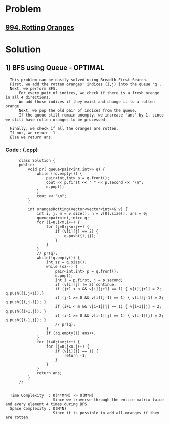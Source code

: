 # Problem

## [994. Rotting Oranges](https://leetcode.com/problems/rotting-oranges/)


# Solution  

## 1) BFS using Queue - OPTIMAL

      This problem can be easily solved using Breadth-First-Search.
      First, we add the rotten oranges' indices (i,j) into the queue 'q'.
      Next, we perform BFS, 
          For every pair of indices, we check if there is a fresh orange in all 4 directions.
          We add those indices if they exist and change it to a rotten orange.
          Next, we pop the old pair of indices from the queue.
          If the queue still remain unempty, we increase 'ans' by 1, since we still have rotten oranges to be processed.
      
      Finally, we check if all the oranges are rotten.
      If not, we return -1
      Else we return ans.
       
      
   ### Code : (.cpp)
    
          class Solution {
          public:
              void pr( queue<pair<int,int>> q) {
                  while (!q.empty()) {
                      pair<int,int> p = q.front();
                      cout << p.first << " " << p.second << "\n";
                      q.pop();
                  }
                  cout << "\n";
              }

              int orangesRotting(vector<vector<int>>& v) {
                  int i, j, m = v.size(), n = v[0].size(), ans = 0;
                  queue<pair<int,int>> q;
                  for (i=0;i<m;i++) {
                      for (j=0;j<n;j++) {
                          if (v[i][j] == 2) {
                              q.push({i,j});
                          }
                      }
                  }
                  // pr(q);
                  while(!q.empty()) {
                      int sz = q.size();
                      while (sz--) {
                          pair<int,int> p = q.front();
                          q.pop();
                          int i = p.first, j = p.second;
                          if (v[i][j] != 2) continue;
                          if (j+1 < n && v[i][j+1] == 1) { v[i][j+1] = 2; q.push({i,j+1});}
                          if (j-1 >= 0 && v[i][j-1] == 1) { v[i][j-1] = 2; q.push({i,j-1}); }
                          if (i+1 < m && v[i+1][j] == 1) { v[i+1][j] = 2; q.push({i+1,j}); }
                          if (i-1 >= 0 && v[i-1][j] == 1) { v[i-1][j] = 2; q.push({i-1,j}); }
                          // pr(q);
                      }
                      if (!q.empty()) ans++;
                  }
                  for (i=0;i<m;i++) {
                      for (j=0;j<n;j++) {
                          if (v[i][j] == 1) {
                              return -1;
                          }
                      }
                  }
                  return ans;
              }
          };

 
      Time Complexity  : O(4*M*N) -> O(M*N) 
                         Since we traverse through the entire matrix twice and every element 4 times during BFS
      Space Complexity : O(M*N)
                         Since it is possible to add all oranges if they are rotten
